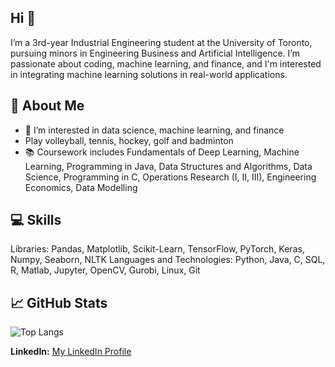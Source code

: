 ## Hi 👋

<!--
**EthJan/EthJan** is a ✨ _special_ ✨ repository because its `README.md` (this file) appears on your GitHub profile.



Here are some ideas to get you started:

- 🔭 I’m currently working on ...
- 🌱 I’m currently learning ...
- 👯 I’m looking to collaborate on ...
- 🤔 I’m looking for help with ...
- 💬 Ask me about ...
- 📫 How to reach me: ...
- 😄 Pronouns: ...
- ⚡ Fun fact: ...
-->

I’m a 3rd-year Industrial Engineering student at the University of Toronto, pursuing minors in Engineering Business and Artificial Intelligence. I’m passionate about coding, machine learning, and finance, and I'm interested in integrating machine learning solutions in real-world applications.

## 🚀 About Me
- 🌱 I’m interested in data science, machine learning, and finance
-  Play volleyball, tennis, hockey, golf and badminton
- 📚 Coursework includes Fundamentals of Deep Learning, Machine Learning, Programming in Java, Data Structures and Algorithms, Data Science, Programming in C, Operations Research (I, II, III), Engineering Economics, Data Modelling

## 💻 Skills
Libraries: Pandas, Matplotlib, Scikit-Learn, TensorFlow, PyTorch, Keras, Numpy, Seaborn, NLTK
Languages and Technologies: Python, Java, C, SQL, R, Matlab, Jupyter, OpenCV, Gurobi, Linux, Git

## 📈 GitHub Stats
![Top Langs](https://github-readme-stats.vercel.app/api/top-langs/?username=EthJan&layout=compact&theme=radical)

**LinkedIn:** [My LinkedIn Profile](https://www.linkedin.com/in/ethjan/)
